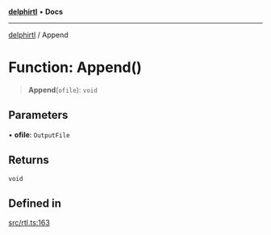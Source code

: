 [**delphirtl**](../README.md) • **Docs**

***

[delphirtl](../globals.md) / Append

# Function: Append()

> **Append**(`ofile`): `void`

## Parameters

• **ofile**: `OutputFile`

## Returns

`void`

## Defined in

[src/rtl.ts:163](https://github.com/chuacw/delphirtl/blob/df8a1102afe240ac0634e8cf60783cbd5a5ad06f/src/rtl.ts#L163)
